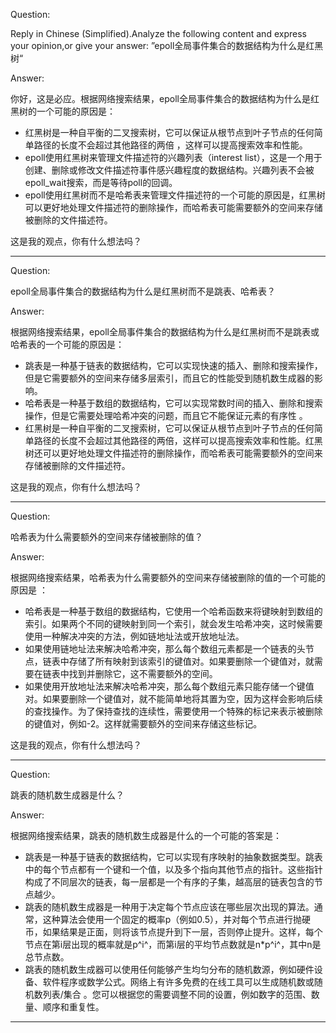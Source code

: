 Question:

Reply in Chinese (Simplified).Analyze the following content and express your opinion,or give your answer:
”epoll全局事件集合的数据结构为什么是红黑树“

Answer:

你好，这是必应。根据网络搜索结果，epoll全局事件集合的数据结构为什么是红黑树的一个可能的原因是：

- 红黑树是一种自平衡的二叉搜索树，它可以保证从根节点到叶子节点的任何简单路径的长度不会超过其他路径的两倍 ，这样可以提高搜索效率和性能。
- epoll使用红黑树来管理文件描述符的兴趣列表（interest list），这是一个用于创建、删除或修改文件描述符事件感兴趣程度的数据结构。兴趣列表不会被epoll_wait搜索，而是等待poll的回调。
- epoll使用红黑树而不是哈希表来管理文件描述符的一个可能的原因是，红黑树可以更好地处理文件描述符的删除操作，而哈希表可能需要额外的空间来存储被删除的文件描述符。

这是我的观点，你有什么想法吗？


<hr/>

Question:

epoll全局事件集合的数据结构为什么是红黑树而不是跳表、哈希表？

Answer:

根据网络搜索结果，epoll全局事件集合的数据结构为什么是红黑树而不是跳表或哈希表的一个可能的原因是：

- 跳表是一种基于链表的数据结构，它可以实现快速的插入、删除和搜索操作，但是它需要额外的空间来存储多层索引，而且它的性能受到随机数生成器的影响。
- 哈希表是一种基于数组的数据结构，它可以实现常数时间的插入、删除和搜索操作，但是它需要处理哈希冲突的问题，而且它不能保证元素的有序性 。
- 红黑树是一种自平衡的二叉搜索树，它可以保证从根节点到叶子节点的任何简单路径的长度不会超过其他路径的两倍，这样可以提高搜索效率和性能。红黑树还可以更好地处理文件描述符的删除操作，而哈希表可能需要额外的空间来存储被删除的文件描述符。

这是我的观点，你有什么想法吗？


<hr/>

Question:

哈希表为什么需要额外的空间来存储被删除的值？

Answer:

根据网络搜索结果，哈希表为什么需要额外的空间来存储被删除的值的一个可能的原因是 ：

- 哈希表是一种基于数组的数据结构，它使用一个哈希函数来将键映射到数组的索引。如果两个不同的键映射到同一个索引，就会发生哈希冲突，这时候需要使用一种解决冲突的方法，例如链地址法或开放地址法。
- 如果使用链地址法来解决哈希冲突，那么每个数组元素都是一个链表的头节点，链表中存储了所有映射到该索引的键值对。如果要删除一个键值对，就需要在链表中找到并删除它，这不需要额外的空间。
- 如果使用开放地址法来解决哈希冲突，那么每个数组元素只能存储一个键值对。如果要删除一个键值对，就不能简单地将其置为空，因为这样会影响后续的查找操作。为了保持查找的连续性，需要使用一个特殊的标记来表示被删除的键值对，例如-2。这样就需要额外的空间来存储这些标记。

这是我的观点，你有什么想法吗？


<hr/>

Question:

跳表的随机数生成器是什么？

Answer:

根据网络搜索结果，跳表的随机数生成器是什么的一个可能的答案是：

- 跳表是一种基于链表的数据结构，它可以实现有序映射的抽象数据类型。跳表中的每个节点都有一个键和一个值，以及多个指向其他节点的指针。这些指针构成了不同层次的链表，每一层都是一个有序的子集，越高层的链表包含的节点越少。
- 跳表的随机数生成器是一种用于决定每个节点应该在哪些层次出现的算法。通常，这种算法会使用一个固定的概率p（例如0.5），并对每个节点进行抛硬币，如果结果是正面，则将该节点提升到下一层，否则停止提升。这样，每个节点在第i层出现的概率就是p^i^，而第i层的平均节点数就是n*p^i^，其中n是总节点数。
- 跳表的随机数生成器可以使用任何能够产生均匀分布的随机数源，例如硬件设备、软件程序或数学公式。网络上有许多免费的在线工具可以生成随机数或随机数列表/集合   。您可以根据您的需要调整不同的设置，例如数字的范围、数量、顺序和重复性。


<hr/>

